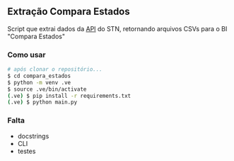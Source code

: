 ## Extração Compara Estados

Script que extrai dados da [API](https://apidatalake.tesouro.gov.br/docs/siconfi) do STN, retornando arquivos CSVs para o BI "Compara Estados"

### Como usar

```bash
# após clonar o repositório...
$ cd compara_estados
$ python -m venv .ve
$ source .ve/bin/activate
(.ve) $ pip install -r requirements.txt
(.ve) $ python main.py
```

### Falta
- docstrings
- CLI
- testes
